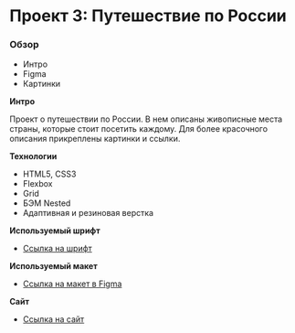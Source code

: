 # Проект 3: Путешествие по России

### Обзор
* Интро
* Figma
* Картинки


**Интро**

Проект о путешествии по России. В нем описаны живописные места страны, которые стоит посетить каждому. Для более красочного описания прикреплены картинки и ссылки.


**Технологии**
* HTML5, CSS3
* Flexbox 
* Grid
* БЭМ Nested
* Адаптивная и резиновая верстка


**Используемый шрифт**
* [Ссылка на шрифт](https://rsms.me/inter/)


**Используемый макет**
* [Ссылка на макет в Figma](https://www.figma.com/file/OyRWEjU6wBwRe1hapzQoLx/Sprint-3%3A-Russia-%2F-desktop-%2B-mobile?node-id=28503%3A0)


**Сайт**
* [Ссылка на сайт](https://goldlilya1612.github.io/russian-travel/)
